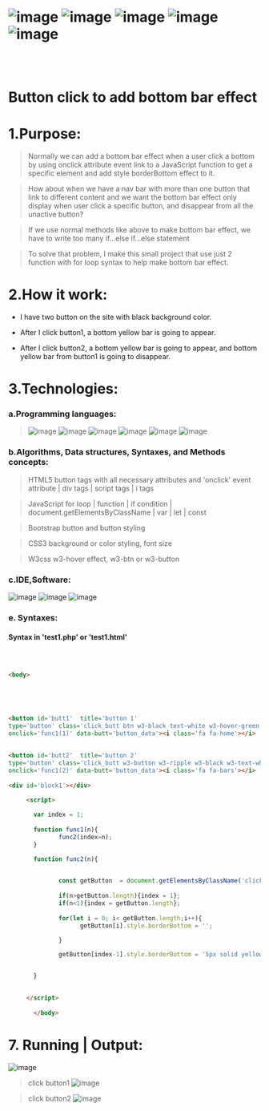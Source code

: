 # ![image](https://img.shields.io/badge/JavaScript-black?style=for-the-badge&logo=javascript)  ![image](https://img.shields.io/badge/HTML5-black?style=for-the-badge&logo=html5) ![image](https://img.shields.io/badge/PHP-white?style=for-the-badge&logo=php) ![image](https://img.shields.io/badge/Bootstrap-white?style=for-the-badge&logo=bootstrap) ![image](https://img.shields.io/badge/CSS3-black?style=for-the-badge&logo=css3) 

<br><br>

# Button click to add bottom bar effect


# 1.Purpose:
> Normally we can add a bottom bar effect when a user click a bottom by using onclick attribute event link to  a JavaScript function to get a specific element and add style borderBottom effect to it.

> How about when we have a nav bar with more than one button that link to different content and we want the bottom bar effect only display when user click a specific button, and disappear from all the unactive button?

> If we use normal methods like above to make bottom bar effect, we have to write too many if...else if...else statement

> To solve that problem, I make this small project that use just 2 function with for loop syntax to help make bottom bar effect. 


# 2.How it work:

- I have two button on the site with black background color. 

- After I click button1, a bottom yellow bar is going to appear.

- After I click button2, a bottom yellow bar is going to appear, and bottom yellow bar from button1 is going to disappear.

# 3.Technologies:

### a.Programming languages:

> ![image](https://img.shields.io/badge/PHP-PHP-blueviolet) ![image](https://img.shields.io/badge/HTML-HTML5-orange)  ![image](https://img.shields.io/badge/CSS-CSS3-blue)  ![image](https://img.shields.io/badge/B-Bootstrap-blueviolet) ![image](https://img.shields.io/badge/W3CSS-W3CSS-green) ![image](https://img.shields.io/badge/JS-JavaScript-yellow)

### b.Algorithms, Data structures, Syntaxes, and Methods concepts:

> HTML5 button tags with all necessary attributes and 'onclick' event attribute | div tags | script tags | i tags 

>  JavaScript for loop | function | if condition | document.getElementsByClassName | var | let  | const

> Bootstrap button and button styling

>  CSS3 background or color styling, font size

>  W3css   w3-hover effect, w3-btn or w3-button  

### c.IDE,Software:

![image](https://user-images.githubusercontent.com/82598726/181828247-0a180433-7628-45d0-91fc-c653225c57aa.png) ![image](https://user-images.githubusercontent.com/82598726/181828341-f2d35c6d-863e-4f1c-af84-a9ebc1e33d58.png) ![image](https://user-images.githubusercontent.com/82598726/181830045-2769b49a-2b5a-43ad-b519-5ae02d5b736a.png) 

### e. Syntaxes:

#### Syntax in 'test1.php' or 'test1.html'

```html



<body>
          

      


<button id='butt1'  title='button 1' 
type='button' class='click_butt btn w3-black text-white w3-hover-green'
onclick='func1(1)' data-butt='button_data'><i class='fa fa-home'></i>  Button1</button>
       
       
<button id='butt2'  title='button 2' 
type='button' class='click_butt w3-button w3-ripple w3-black w3-text-white w3-hover-red'
onclick='func1(2)' data-butt='button_data'><i class='fa fa-bars'></i>  Button2</button>
    
<div id='block1'></div>
    
     <script>

       var index = 1;
       
       function func1(n){
              func2(index=n);
       }

       function func2(n){
             

              const getButton  = document.getElementsByClassName('click_butt');
       
              if(n>getButton.length){index = 1};
              if(n<1){index = getButton.length};
            
              for(let i = 0; i< getButton.length;i++){
                    getButton[i].style.borderBottom = ''; 

              }

              getButton[index-1].style.borderBottom = '5px solid yellow';


       }
     

     </script>
      
       </body>
```


# 7. Running | Output:
![image](https://user-images.githubusercontent.com/82598726/182687871-f195cb64-dd44-48ca-8e88-5a158d6f485c.png)

>click button1
![image](https://user-images.githubusercontent.com/82598726/182687968-5116ecf8-08af-46b4-bb11-1cb4ced64ec2.png)

>click button2
![image](https://user-images.githubusercontent.com/82598726/182688100-d5d5f6e3-062b-4e32-aa8f-6f025bff5bdd.png)



